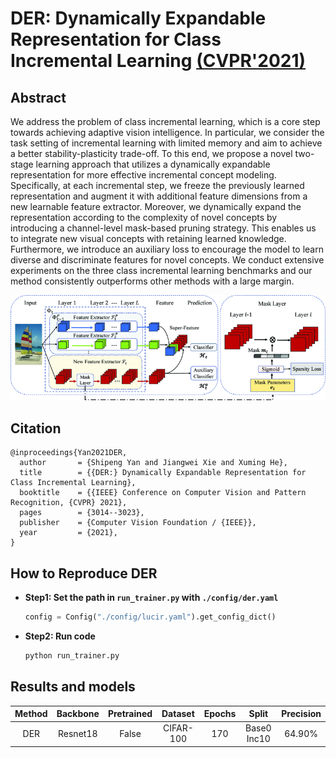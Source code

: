 # DER: Dynamically Expandable Representation for Class Incremental Learning [(CVPR'2021)](https://openaccess.thecvf.com/content/CVPR2021/html/Yan_DER_Dynamically_Expandable_Representation_for_Class_Incremental_Learning_CVPR_2021_paper.html)
## Abstract

We address the problem of class incremental learning, which is a core step towards achieving adaptive vision intelligence. In particular, we consider the task setting of incremental learning with limited memory and aim to achieve a better stability-plasticity trade-off. To this end, we propose a novel two-stage learning approach that utilizes a dynamically expandable representation for more effective incremental concept modeling. Specifically, at each incremental step, we freeze the previously learned representation and augment it with additional feature dimensions from a new learnable feature extractor. Moreover, we dynamically expand the representation according to the complexity of novel concepts by introducing a channel-level mask-based pruning strategy. This enables us to integrate new visual concepts with retaining learned knowledge. Furthermore, we introduce an auxiliary loss to encourage the model to learn diverse and discriminate features for novel concepts. We conduct extensive experiments on the three class incremental learning benchmarks and our method consistently outperforms other methods with a large margin.

![DER](../../resources/imgs/der.gif)

## Citation

```
@inproceedings{Yan2021DER,
  author       = {Shipeng Yan and Jiangwei Xie and Xuming He},
  title        = {{DER:} Dynamically Expandable Representation for Class Incremental Learning},
  booktitle    = {{IEEE} Conference on Computer Vision and Pattern Recognition, {CVPR} 2021},
  pages        = {3014--3023},
  publisher    = {Computer Vision Foundation / {IEEE}},
  year         = {2021},
}
```

## How to Reproduce DER

- **Step1: Set the path in `run_trainer.py` with `./config/der.yaml`**
    ```python
    config = Config("./config/lucir.yaml").get_config_dict()
    ```
- **Step2: Run code**
    ```python
    python run_trainer.py
    ```

## Results and models

| Method | Backbone | Pretrained |  Dataset  | Epochs |    Split    | Precision |
| :----: | :------: | :--------: | :-------: | :----: | :---------: | :-------: |
|  DER   | Resnet18 |   False    | CIFAR-100 |  170   | Base0 Inc10 |  64.90%   |



